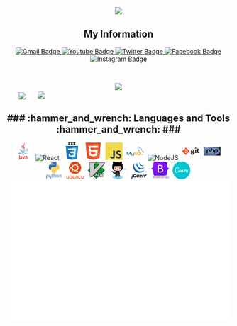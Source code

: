 <div id="header" align="center">
  <img src="https://media.giphy.com/media/MF1kR4YmC2Z20/giphy.gif" width="300"/>
</div>
<h2 align="center">My Information</h2>
<div id="badges" align="center">
<!-- <a href="your-linkedin-URL">
<img src="https://img.shields.io/badge/LinkedIn-blue?style=for-the-badge&logo=linkedin&logoColor=white" alt="LinkedIn Badge"/>
</a> -->
<a href="mailto:phihungvohoang@gmail.com">
     <img src="https://img.shields.io/badge/Gmail-D14836?style=for-the-badge&logo=gmail&logoColor=white" alt="Gmail Badge"/>
</a>
<a href="https://www.youtube.com/@IzaassHelen">
     <img src="https://img.shields.io/badge/YouTube-red?style=for-the-badge&logo=youtube&logoColor=white" alt="Youtube Badge"/>
</a>
<a href="https://twitter.com/izaass_anons">
     <img src="https://img.shields.io/badge/Twitter-blue?style=for-the-badge&logo=twitter&logoColor=white" alt="Twitter Badge"/>
</a>
<a href="https://facebook.com/izaass.anons">
     <img src="https://img.shields.io/badge/Facebook-1877F2?style=for-the-badge&logo=facebook&logoColor=white" alt="Facebook Badge"/>
</a>
<a href="https://instagram.com/izaass.anons">
     <img src="https://img.shields.io/badge/Instagram-E4405F?style=for-the-badge&logo=instagram&logoColor=white" alt="Instagram Badge"/>
</a>
</div>

<h2 align="center"></h2>
  <!--<img src="https://komarev.com/ghpvc/?username=izaass&style=flat-square&color=blue" alt=""/>-->
<br>
  <div align="center">
  <img src="https://media.giphy.com/media/dWesBcTLavkZuG35MI/giphy.gif" width="600" height="auto"/>
</div>
<div align=center>
  <a href="#" title="Donpv">
    <img width="315" align="center" src="https://github-readme-stats.vercel.app/api/top-langs/?username=izaass&hide=c%23,powershell,Mathematica,Php,Ruby,Objective-C,Objective-C%2b%2b,Cuda&title_color=61dafb&text_color=ffffff&icon_color=61dafb&bg_color=20232a&langs_count=8&layout=compact&border_color=61dafb&hide_border=true" />
  </a>
  <a href="#" title="Donpv">
    <img align="right" width="434" src="https://github-readme-stats.vercel.app/api?username=izaass&show_icons=true&theme=react&border_color=61dafb&hide_border=true" />
  </a>
</div>

<h2 align="center">### :hammer_and_wrench: Languages and Tools :hammer_and_wrench: ###</h2>

  

<div align="center">
     <img src="./svg/java-original-wordmark.svg" title="Java" alt="Java" width="40" height="40"/>&nbsp;
     <img src="./svg/react-original-wordmark.svg" title="React" alt="React" width="40" height="40"/>&nbsp;
     <img src="./svg/css3-original-wordmark.svg"  title="CSS3" alt="CSS" width="40" height="40"/>&nbsp;
     <img src="./svg/html5-original.svg" title="HTML5" alt="HTML" width="40" height="40"/>&nbsp;
     <img src="./svg/javascript-original.svg" title="JavaScript" alt="JavaScript" width="40" height="40"/>&nbsp;
     <img src="./svg/mysql-original-wordmark.svg" title="MySQL"  alt="MySQL" width="40" height="40"/>&nbsp;
     <img src="./svg/nodejs-plain-wordmark.svg" title="NodeJS" alt="NodeJS" width="60" height="60"/>&nbsp;
     <img src="./svg/git-original-wordmark.svg" title="Git" **alt="Git" width="40" height="40"/>&nbsp;
     <img src="./svg/php-original.svg" title="Php" **alt="Php" width="40" height="40"/>&nbsp;
     <img src="./svg/python-original-wordmark.svg" title="Python" **alt="Python" width="40" height="40"/>&nbsp;
     <img src="./svg/ubuntu-plain-wordmark.svg" title="Ubuntu" **alt="Ubuntu" width="40" height="40"/>&nbsp;
     <img src="./svg/vim-original.svg" title="Vim" **alt="Vim" width="40" height="40"/>&nbsp;
     <img src="./svg/octocat.svg" title="Github" **alt="Github" width="40" height="40"/>&nbsp;
     <img src="./svg/jquery-original-wordmark.svg" title="Jquery" **alt="Jquery" width="40" height="40"/>&nbsp;
     <img src="./svg/bootstrap-original-wordmark.svg" title="Bootstrap" **alt="Bootstrap" width="40" height="40"/>&nbsp;
     <img src="./svg/canva-original.svg" title="Canva" **alt="Canva" width="40" height="40"/>&nbsp;

</div>
<a href="#" target="_blank">
  <img src="svg/izaass.svg" width="1200" alt="izaass_gitHub" />
</a>
<!--
**izaass/izaass** is a ✨ _special_ ✨ repository because its `README.md` (this file) appears on your GitHub profile.

Here are some ideas to get you started:

- 🔭 I’m currently working on ...
- 🌱 I’m currently learning ...
- 👯 I’m looking to collaborate on ...
- 🤔 I’m looking for help with ...
- 💬 Ask me about ...
- 📫 How to reach me: ...
- 😄 Pronouns: ...
- ⚡ Fun fact: ...
-->
